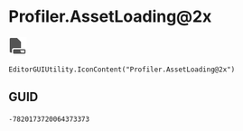 # Profiler.AssetLoading@2x
![](/img/Profiler.AssetLoading@2x.png)

``` CSharp
EditorGUIUtility.IconContent("Profiler.AssetLoading@2x")
```
## GUID
```
-7820173720064373373
```
